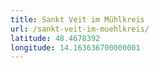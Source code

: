 ```yaml
---
title: Sankt Veit im Mühlkreis
url: /sankt-veit-im-muehlkreis/
latitude: 48.4678392
longitude: 14.163636700000001
---
```

